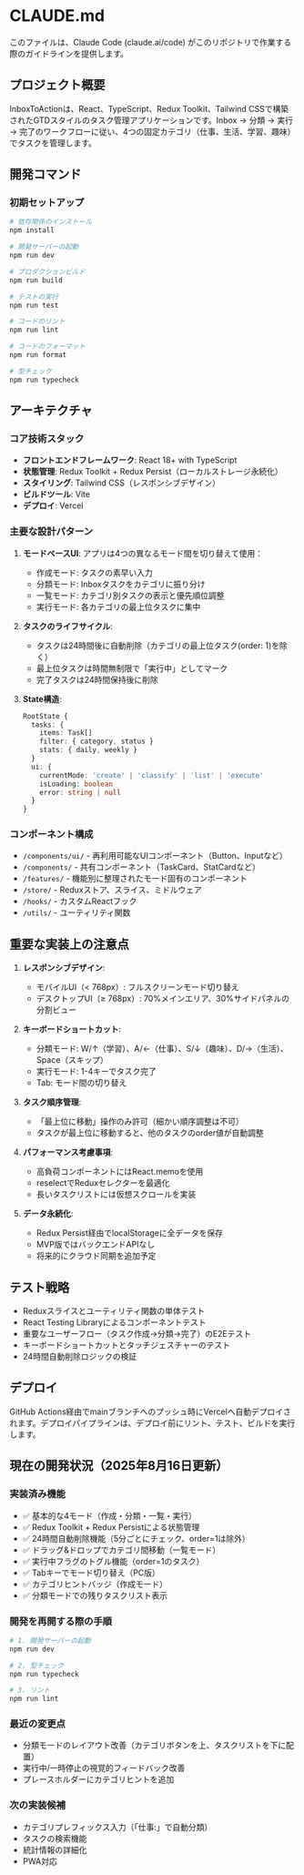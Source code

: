# CLAUDE.md

このファイルは、Claude Code (claude.ai/code) がこのリポジトリで作業する際のガイドラインを提供します。

## プロジェクト概要

InboxToActionは、React、TypeScript、Redux Toolkit、Tailwind CSSで構築されたGTDスタイルのタスク管理アプリケーションです。Inbox → 分類 → 実行 → 完了のワークフローに従い、4つの固定カテゴリ（仕事、生活、学習、趣味）でタスクを管理します。

## 開発コマンド

### 初期セットアップ
```bash
# 依存関係のインストール
npm install

# 開発サーバーの起動
npm run dev

# プロダクションビルド
npm run build

# テストの実行
npm run test

# コードのリント
npm run lint

# コードのフォーマット
npm run format

# 型チェック
npm run typecheck
```

## アーキテクチャ

### コア技術スタック
- **フロントエンドフレームワーク**: React 18+ with TypeScript
- **状態管理**: Redux Toolkit + Redux Persist（ローカルストレージ永続化）
- **スタイリング**: Tailwind CSS（レスポンシブデザイン）
- **ビルドツール**: Vite
- **デプロイ**: Vercel

### 主要な設計パターン

1. **モードベースUI**: アプリは4つの異なるモード間を切り替えて使用：
   - 作成モード: タスクの素早い入力
   - 分類モード: Inboxタスクをカテゴリに振り分け
   - 一覧モード: カテゴリ別タスクの表示と優先順位調整
   - 実行モード: 各カテゴリの最上位タスクに集中

2. **タスクのライフサイクル**:
   - タスクは24時間後に自動削除（カテゴリの最上位タスク(order: 1)を除く）
   - 最上位タスクは時間無制限で「実行中」としてマーク
   - 完了タスクは24時間保持後に削除

3. **State構造**:
   ```typescript
   RootState {
     tasks: {
       items: Task[]
       filter: { category, status }
       stats: { daily, weekly }
     }
     ui: {
       currentMode: 'create' | 'classify' | 'list' | 'execute'
       isLoading: boolean
       error: string | null
     }
   }
   ```

### コンポーネント構成
- `/components/ui/` - 再利用可能なUIコンポーネント（Button、Inputなど）
- `/components/` - 共有コンポーネント（TaskCard、StatCardなど）
- `/features/` - 機能別に整理されたモード固有のコンポーネント
- `/store/` - Reduxストア、スライス、ミドルウェア
- `/hooks/` - カスタムReactフック
- `/utils/` - ユーティリティ関数

## 重要な実装上の注意点

1. **レスポンシブデザイン**: 
   - モバイルUI（< 768px）: フルスクリーンモード切り替え
   - デスクトップUI（≥ 768px）: 70%メインエリア、30%サイドパネルの分割ビュー

2. **キーボードショートカット**:
   - 分類モード: W/↑（学習）、A/←（仕事）、S/↓（趣味）、D/→（生活）、Space（スキップ）
   - 実行モード: 1-4キーでタスク完了
   - Tab: モード間の切り替え

3. **タスク順序管理**:
   - 「最上位に移動」操作のみ許可（細かい順序調整は不可）
   - タスクが最上位に移動すると、他のタスクのorder値が自動調整

4. **パフォーマンス考慮事項**:
   - 高負荷コンポーネントにはReact.memoを使用
   - reselectでReduxセレクターを最適化
   - 長いタスクリストには仮想スクロールを実装

5. **データ永続化**:
   - Redux Persist経由でlocalStorageに全データを保存
   - MVP版ではバックエンドAPIなし
   - 将来的にクラウド同期を追加予定

## テスト戦略

- Reduxスライスとユーティリティ関数の単体テスト
- React Testing Libraryによるコンポーネントテスト
- 重要なユーザーフロー（タスク作成→分類→完了）のE2Eテスト
- キーボードショートカットとタッチジェスチャーのテスト
- 24時間自動削除ロジックの検証

## デプロイ

GitHub Actions経由でmainブランチへのプッシュ時にVercelへ自動デプロイされます。デプロイパイプラインは、デプロイ前にリント、テスト、ビルドを実行します。

## 現在の開発状況（2025年8月16日更新）

### 実装済み機能
- ✅ 基本的な4モード（作成・分類・一覧・実行）
- ✅ Redux Toolkit + Redux Persistによる状態管理
- ✅ 24時間自動削除機能（5分ごとにチェック、order=1は除外）
- ✅ ドラッグ&ドロップでカテゴリ間移動（一覧モード）
- ✅ 実行中フラグのトグル機能（order=1のタスク）
- ✅ Tabキーでモード切り替え（PC版）
- ✅ カテゴリヒントバッジ（作成モード）
- ✅ 分類モードでの残りタスクリスト表示

### 開発を再開する際の手順
```bash
# 1. 開発サーバーの起動
npm run dev

# 2. 型チェック
npm run typecheck

# 3. リント
npm run lint
```

### 最近の変更点
- 分類モードのレイアウト改善（カテゴリボタンを上、タスクリストを下に配置）
- 実行中/一時停止の視覚的フィードバック改善
- プレースホルダーにカテゴリヒントを追加

### 次の実装候補
- カテゴリプレフィックス入力（「仕事:」で自動分類）
- タスクの検索機能
- 統計情報の詳細化
- PWA対応